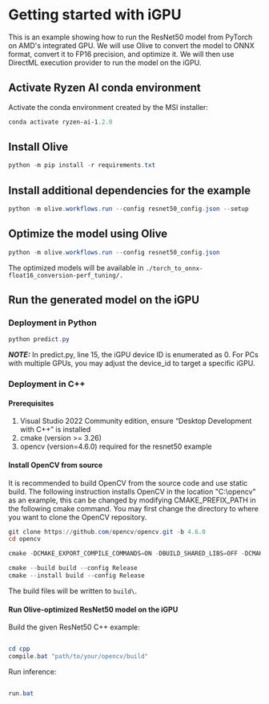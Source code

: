 # Getting started with iGPU 

This is an example showing how to run the ResNet50 model from PyTorch on AMD's integrated GPU. We will use Olive to convert the model to ONNX format, convert it to FP16 precision, and optimize it. We will then use DirectML execution provider to run the model on the iGPU. 

## Activate Ryzen AI conda environment

Activate the conda environment created by the MSI installer: 

```powershell
conda activate ryzen-ai-1.2.0
```

## Install Olive 

```powershell
python -m pip install -r requirements.txt
```

## Install additional dependencies for the example 

```powershell
python -m olive.workflows.run --config resnet50_config.json --setup
```

## Optimize the model using Olive 

```powershell
python -m olive.workflows.run --config resnet50_config.json
```

The optimized models will be available in `./torch_to_onnx-float16_conversion-perf_tuning/.`


## Run the generated model on the iGPU 

### Deployment in Python 

```powershell
python predict.py
```
**_NOTE:_**  In predict.py, line 15, the iGPU device ID is enumerated as 0. For PCs with multiple GPUs, you may adjust the device_id to target a specific iGPU.

### Deployment in C++

#### Prerequisites

1. Visual Studio 2022 Community edition, ensure “Desktop Development with C++” is installed
2. cmake (version >= 3.26)
3. opencv (version=4.6.0) required for the resnet50 example

#### Install OpenCV from source 

It is recommended to build OpenCV from the source code and use static build. The following instruction installs OpenCV in the location "C:\\opencv" as an example, this can be changed by modifying CMAKE_PREFIX_PATH in the following cmake command. You may first change the directory to where you want to clone the OpenCV repository.

```powershell
git clone https://github.com/opencv/opencv.git -b 4.6.0
cd opencv

cmake -DCMAKE_EXPORT_COMPILE_COMMANDS=ON -DBUILD_SHARED_LIBS=OFF -DCMAKE_POSITION_INDEPENDENT_CODE=ON -DCMAKE_CONFIGURATION_TYPES=Release -A x64 -T host=x64 -G "Visual Studio 17 2022" "-DCMAKE_INSTALL_PREFIX=C:\opencv" "-DCMAKE_PREFIX_PATH=C:\opencv" -DCMAKE_BUILD_TYPE=Release -DBUILD_opencv_python2=OFF -DBUILD_opencv_python3=OFF -DBUILD_WITH_STATIC_CRT=OFF -B build

cmake --build build --config Release
cmake --install build --config Release
```
The build files will be written to ``build\``.

#### Run Olive-optimized ResNet50 model on the iGPU

Build the given ResNet50 C++ example: 

```powershell

cd cpp 
compile.bat "path/to/your/opencv/build"
```

Run inference: 

```powershell

run.bat
```




